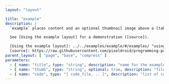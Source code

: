 ```yaml
---
layout: "layout"

title: "example"
description: |
  `example` places content and an optional thumbnail image above a [tabular menu](https://semantic-ui.com/collections/menu.html#tabular "Semantic UI docs for tabular menu") of syntax-highlighted code files.

  See [Using the example layout] for a demonstration ([source]).

  [Using the example layout]: ../../examples/example/#/examples/ "using the example layout"
  [source]: https://raw.githubusercontent.com/pixeldroid/programming-pages/master/docs/_examples/example.md "source of a page using the example layout"
parent_layout: [ "page", "base", "compress" ]
parameters:
  - { name: "title", type: "string", description: "name for the example" }
  - { name: "thumb", type: "string", optional: true, description: "file path to a thumbnail image" }
  - { name: "code", type: "[ code_file, .. ]", description: "list of code files to be rendered, one to a tab, each with a tab label and optional language identifier for syntax highlighting.<br> use the following yaml format for each:\n```yaml\nlabel: string\nurl: string\nlanguage: string\n```\n file paths should be followable to Jekyll (i.e. in the scope of the `_docs` directory). language hints should come from the [rouge](https://github.com/jneen/rouge/wiki/List-of-supported-languages-and-lexers \"languages supported by rouge\") vocabulary." }
---
```


